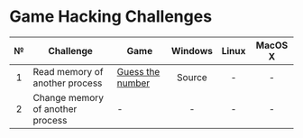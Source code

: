 # Game Hacking Challenges

| № | Challenge                        | Game             | Windows | Linux | MacOS X |
|:-:|----------------------------------|------------------|:-------:|:-----:|:-------:|
| 1 | Read memory of another process   | [Guess the number](games/guess-the-number) |  Source |   -   |    -    |
| 2 | Change memory of another process | -                |    -    |   -   |    -    |
